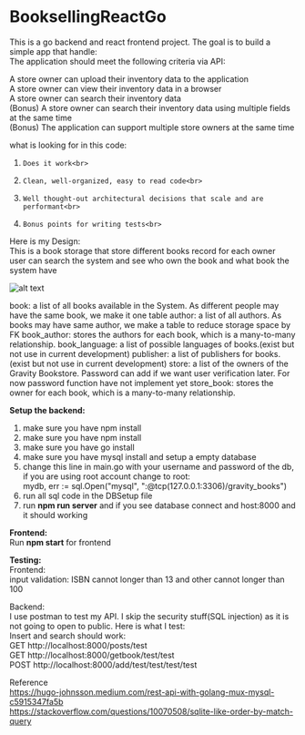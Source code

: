 # BooksellingReactGo

This is a go backend and react frontend project. The goal is to build a simple app that handle:<br>
The application should meet the following criteria via API:

A store owner can upload their inventory data to the application<br>
A store owner can view their inventory data in a browser<br>
A store owner can search their inventory data<br>
(Bonus) A store owner can search their inventory data using multiple fields at the same time<br>
(Bonus) The application can support multiple store owners at the same time<br>
 

what is looking for in this code:<br>

1.     Does it work<br>

2.     Clean, well-organized, easy to read code<br>

3.     Well thought-out architectural decisions that scale and are performant<br>

4.     Bonus points for writing tests<br>

Here is my Design:<br>
This is a book storage that store different books record for each owner<br>
user can search the system and see who own the book and what book the system have<br>

![alt text](https://github.com/mcchow/BooksellingReactGo/tree/main/img/Capture.jpg?raw=true)

book: a list of all books available in the System. As different people may have the same book, we make it one table
author: a list of all authors. As books may have same author, we make a table to reduce storage space by FK
book_author: stores the authors for each book, which is a many-to-many relationship.
book_language: a list of possible languages of books.(exist but not use in current development)
publisher: a list of publishers for books.(exist but not use in current development)
store: a list of the owners of the Gravity Bookstore. Password can add if we want user verification later. For now password function have not implement yet
store_book: stores the owner for each book, which is a many-to-many relationship.


<b>Setup the backend:</b><br>
<ol>
<li>make sure you have npm install<br></li>
<li>make sure you have npm install<br></li>
<li>make sure you have go install<br></li>
<li>make sure you have mysql install and setup a empty database<br></li>
<li>change this line in main.go with your username and password of the db, if you are using root account change <username> to root:<br>
mydb, err := sql.Open("mysql",
		"<username>:<password>@tcp(127.0.0.1:3306)/gravity_books")<br></li>
<li>run all sql code in the DBSetup file<br></li>
<li>run <b>npm run server</b> and if you see database connect and host:8000 and it should working<br></li>
</ol>
<b>Frontend:</b><br>
Run <b>npm start</b> for frontend<br>

<b>Testing:</b><br>
Frontend:<br>
input validation: ISBN cannot longer than 13 and other cannot longer than 100<br>

Backend:<br>
I use postman to test my API. I skip the security stuff(SQL injection) as it is not going to open to public. Here is what I test:<br>
Insert and search should work: <br>
GET http://localhost:8000/posts/test<br>
GET http://localhost:8000/getbook/test/test<br>
POST http://localhost:8000/add/test/test/test/test<br>






Reference<br>
https://hugo-johnsson.medium.com/rest-api-with-golang-mux-mysql-c5915347fa5b<br>
https://stackoverflow.com/questions/10070508/sqlite-like-order-by-match-query<br>